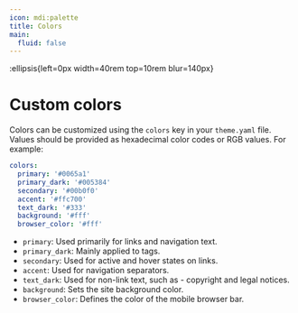 ```yaml
---
icon: mdi:palette
title: Colors
main:
  fluid: false
---
```

:ellipsis{left=0px width=40rem top=10rem blur=140px}
# Custom colors

Colors can be customized using the `colors` key in your `theme.yaml` file. Values should be provided as hexadecimal color codes or RGB values. For example:
```yaml
colors:
  primary: '#0065a1'
  primary_dark: '#005384'
  secondary: '#00b0f0'
  accent: '#ffc700'
  text_dark: '#333'
  background: '#fff'
  browser_color: '#fff'
```

- `primary`: Used primarily for links and navigation text.
- `primary_dark`: Mainly applied to tags.
- `secondary`: Used for active and hover states on links.
- `accent`: Used for navigation separators.
- `text_dark`: Used for non-link text, such as - copyright and legal notices.
- `background`: Sets the site background color.
- `browser_color`: Defines the color of the mobile browser bar.